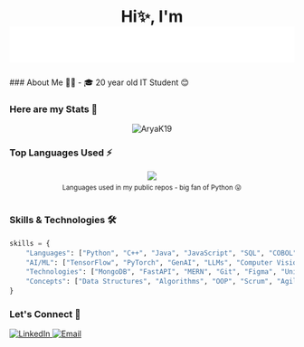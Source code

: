 <!-- # Hi✨, I'm  -->
<h1 align="center">
<div>Hi✨, I'm</div>
  <img src="https://raw.githubusercontent.com/AryaK19/AryaK19/60006118e2045a21d3c7eef64bbb9e506094f7b1/NAME.svg" alt="ARYA KADAM" />
</h1>
### About Me 👨‍💻
- 🎓 20 year old IT Student 😊

### Here are my Stats 🔭
<p align="center"> <img src="https://github-readme-stats.vercel.app/api?username=AryaK19&show_icons=true&theme=gotham" alt="AryaK19" />

### Top Languages Used ⚡
<div align="center">
  <img width="" src="https://github-readme-stats.vercel.app/api/top-langs/?username=AryaK19&layout=compact&hide_title=1&card_width=300" />
  <br />
  <small>Languages used in my public repos - big fan of Python 😛</small>
  <br />
  <br />
</div>

### Skills & Technologies 🛠
```python
skills = {
    "Languages": ["Python", "C++", "Java", "JavaScript", "SQL", "COBOL"],
    "AI/ML": ["TensorFlow", "PyTorch", "GenAI", "LLMs", "Computer Vision"],
    "Technologies": ["MongoDB", "FastAPI", "MERN", "Git", "Figma", "Unity"],
    "Concepts": ["Data Structures", "Algorithms", "OOP", "Scrum", "Agile"]
}
```

### Let's Connect 🤝
<div align="left"> <a href="https://linkedin.com/in/aryak19" target="_blank"> <img src="https://img.shields.io/badge/LinkedIn-0077B5?style=for-the-badge&logo=linkedin&logoColor=white" alt="LinkedIn"/> </a> <a href="mailto:aryakadam348@gmail.com" target="_blank"> <img src="https://img.shields.io/badge/Email-D14836?style=for-the-badge&logo=gmail&logoColor=white" alt="Email"/> </a> </div>